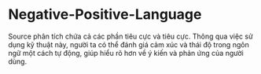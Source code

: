 # Negative-Positive-Language
Source phân tích chứa cả các phần tiêu cực và tiêu cực. 
Thông qua việc sử dụng kỹ thuật này, người ta có thể đánh giá cảm xúc và thái độ trong ngôn ngữ một cách tự động, giúp hiểu rõ hơn về ý kiến và phản ứng của người dùng.
